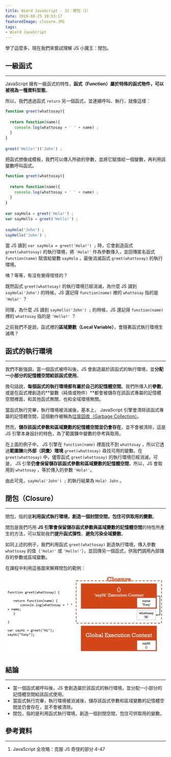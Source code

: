 ```yaml
---
title: Wierd JavaScript - 31：閉包（1）
date: 2019-08-25 10:53:17
featuredImage: closure.JPG
tags:
- Wierd JavaScript
---
```


學了這麼多，現在我們來嘗試理解 JS 小魔王：閉包。

<!-- more -->

## 一級函式
---

JavaScript 擁有一級函式的特性，**函式（Function）屬於特殊的函式物件，可以被視為一種資料型態**。

所以，我們透過函式 `return` 另一個函式，並連續呼叫、執行，就像這樣：

```javascript
function greet(whattosay){
  
  return function(name){
    console.log(whattosay + ' ' + name) ;
  }
}

greet('Hello!')('John') ;
```

把函式想像成模板，我們可以傳入所欲的參數，並將它賦值給一個變數，再利用該變數呼叫函式。

```javascript
function greet(whattosay){
  
  return function(name){
    console.log(whattosay + ' ' + name) ;
  }
}

var sayHola = greet('Hola!') ;
var sayHello = greet('Hello!') ;

sayHola('John') ;
sayHello('John') ;
```

當 JS 讀到 `var sayHola = greet('Hola!') ;` 時，它會創造函式 `greet(whattosay)` 的執行環境，將 `'Hola!'` 作為參數傳入，並回傳匿名函式 `function(name)` 賦值給變數 `sayHola` ，最後消滅函式 `greet(whattosay)` 的執行環境。 

咦？等等，有沒有覺得怪怪的？

既然函式 `greet(whattosay)` 的執行環境已經消滅，為什麼 JS 讀到 `sayHola('John')` 的時候，JS 還記得 `function(name)` 裡的 `whattosay` 指的是 `'Hola!'` ？

同理，為什麼 JS 讀到 `sayHello('John') ;` 的時候，JS 還記得 `function(name)` 裡的 `whattosay` 指的是 `'Hello!'` ？

之前我們不是說，函式裡的**區域變數（Local Variable）**，會隨著函式執行環境生滅嗎？



## 函式的執行環境
---

我們不斷強調，當一個函式被呼叫後，JS 會創造屬於該函式的執行環境，並**分配一小部分的記憶體空間給該函式使用**。

換句話說，**每個函式的執行環境都有屬於自己的記憶體空間**。我們所傳入的**參數**，或是在函式裡創造的**變數（純值或物件）**都會被儲存在該函式專屬的記憶體空間裡面，和其他函式無關，也和全域環境無關。

當函式執行完畢，執行環境被消滅後，基本上， JavaScript 引擎會清除該函式專屬的記憶體空間，這個動作被稱為[垃圾回收（Garbage Collection）](https://developer.mozilla.org/zh-TW/docs/Web/JavaScript/Memory_Management  )。

然而，**儲存該函式參數和區域變數的記憶體空間並仍會存在**，並不會被清除，這是 JS 引擎本身設計的特色，為了範圍鍊中變數的參考與取用。

在上面的例子中， JS 引擎在 `function(name)` 裡面找不到 `whattosay` ，所以它透過**範圍鍊**向**外部（詞彙）環境** `greet(whattosay)` 尋找可用的變數。在 `greet(whattosay)` 中，儘管函式 `greet(whattosay)` 的執行環境已經消滅，可是， JS 引擎**仍會保留儲存該函式參數和區域變數的記憶體空間**，所以，JS 會取用到 `whattosay` ，等於傳入的參數 `'Hola!'`。

由此可見，`sayHola('John') ;` 的執行結果為 `Hola! John` 。 



## 閉包（Closure）
---

閉包，指的是**利用函式執行環境，創造一個封閉空間，包住可供取用的變數**。

閉包是我們巧用 **JS 引擎會保留儲存函式參數與區域變數的記憶體空間**的特性所產生的方法，可以幫助我們**提升函式彈性**、**避免污染全域變數**。

如同上述的例子，我們利用函式 `greet(whattosay)` 創造執行環境，傳入參數 `whattosay` 的值（`'Hola!'` 或 `'Hello!'`），並回傳另一個函式，供我們調用內部儲存的參數或區域變數。

在課程中利用這張圖來解釋閉包的範例：

![閉包相關概念：一級函式、執行環境、執行堆疊、詞彙環境、外部環境以及範圍鍊（圖片源自參考資料 1.）](./closure.JPG)



## 結論
---
* 當一個函式被呼叫後，JS 會創造屬於該函式的執行環境，並分配一小部分的記憶體空間給該函式使用。
* 當函式執行完畢，執行環境被消滅後，儲存該函式參數和區域變數的記憶體空間並仍會存在，並不會被清除。
* 閉包，指的是利用函式執行環境，創造一個封閉空間，包住可供取用的變數。

## 參考資料
---
1. JavaScript 全攻略：克服 JS 奇怪的部分 4-47
